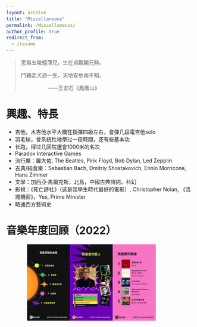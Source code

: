 ```yaml
---
layout: archive
title: "Miscellaneous"
permalink: /Miscellaneous/
author_profile: true
redirect_from:
  - /resume
---
```




> 愿爲五陵輕薄兒，生在貞觀開元時。
>
> 鬥鷄走犬過一生，天地安危兩不知。
>
> &emsp; &emsp; &emsp; &emsp; ——王安石《鳳凰山》

興趣、特長
======

- 吉他，木吉他水平大概在指彈四級左右，會彈几段電吉他solo
- 羽毛球，曾系統性地學过一段時間，还有些基本功
- 长跑，得过几回院運會1000米的名次
- Paradox Interactive Games
- 流行樂：羅大佑, The Beatles, Pink Floyd, Bob Dylan, Led Zepplin
- 古典/純音樂：Sebastian Bach, Dmitriy Shostakovich, Ennio Morricone,  Hans Zimmer
- 文學：加西亞·馬爾克斯，北島，中國古典詩詞，科幻
- 影視：《死亡詩社》（这是我學生時代最好的電影）, Christopher Nolan, 《洛城機密》，Yes, Prime Minister
- 略通西方藝術史



音樂年度回顾（2022）
======



&emsp;&emsp;&emsp;&emsp;<img src="/images/Miscellaneous-1.png" alt="image-20221130225042217" style="zoom:20%;" /><img src="/images/Miscellaneous-2.png" alt="image-20221130225042217" style="zoom:20%;" /><img src="/images/Miscellaneous-3.png" alt="image-20221130225042217" style="zoom:20%;" />
